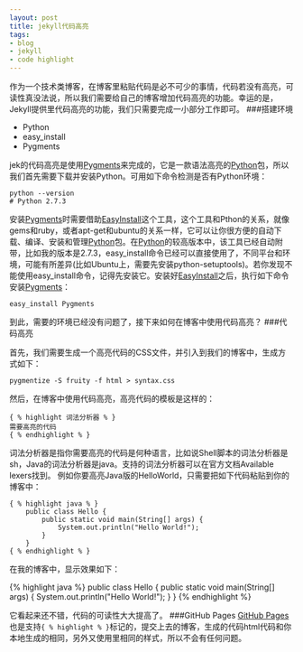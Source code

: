 ```yaml
---
layout: post
title: jekyll代码高亮
tags:
- blog
- jekyll
- code highlight
---
```


作为一个技术类博客，在博客里粘贴代码是必不可少的事情，代码若没有高亮，可读性真没法说，所以我们需要给自己的博客增加代码高亮的功能。幸运的是，Jekyll提供里代码高亮的功能，我们只需要完成一小部分工作即可。
###搭建环境   
- Python
- easy_install
- Pygments

jek的代码高亮是使用[Pygments][2]来完成的，它是一款语法高亮的[Python][1]包，所以我们首先需要下载并安装Python。可用如下命令检测是否有Python环境：

	python --version   
	# Python 2.7.3

安装[Pygments][2]时需要借助[EasyInstall][3]这个工具，这个工具和Pthon的关系，就像gems和ruby，或者apt-get和ubuntu的关系一样，它可以让你很方便的自动下载、编译、安装和管理[Python][1]包。在[Python][1]的较高版本中，该工具已经自动附带，比如我的版本是2.7.3，easy_install命令已经可以直接使用了，不同平台和环境，可能有所差异(比如Ubuntu上，需要先安装python-setuptools)。若你发现不能使用easy_install命令，记得先安装它。安装好[EasyInstall][3]之后，执行如下命令安装[Pygments][2]：

	easy_install Pygments

到此，需要的环境已经没有问题了，接下来如何在博客中使用代码高亮？
###代码高亮

首先，我们需要生成一个高亮代码的CSS文件，并引入到我们的博客中，生成方式如下：

	pygmentize -S fruity -f html > syntax.css

然后，在博客中使用代码高亮，高亮代码的模板是这样的：

	{ % highlight 词法分析器 % }
	需要高亮的代码
	{ % endhighlight % }

词法分析器是指你需要高亮的代码是何种语言，比如说Shell脚本的词法分析器是sh，Java的词法分析器是java。支持的词法分析器可以在官方文档Available lexers找到。
例如你要高亮Java版的HelloWorld，只需要把如下代码粘贴到你的博客中：

	{ % highlight java % }
		public class Hello {
			public static void main(String[] args) {
				System.out.println("Hello World!");
			}
		}
	{ % endhighlight % }

在我的博客中，显示效果如下：

{% highlight java %}
public class Hello {
    public static void main(String[] args) {
        System.out.println("Hello World!");
    }
}
{% endhighlight %}

它看起来还不错，代码的可读性大大提高了。
###GitHub Pages
[GitHub Pages][5]也是支持`{ % highlight % }`标记的，提交上去的博客，生成的代码html代码和你本地生成的相同，另外又使用里相同的样式，所以不会有任何问题。

[1]: http://www.python.org/ "Python"
[2]: http://pygments.org/ "Pygments"
[3]: http://peak.telecommunity.com/DevCenter/EasyInstall "EasyInstall"
[4]: http://pygments.org/docs/lexers/ "Available lexers"
[5]: http://pages.github.com/ "GitHub Pages"
